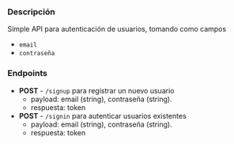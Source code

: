 ### Descripción
Simple API para autenticación de usuarios, tomando como campos
- `email`
- `contraseña`

### Endpoints
- **POST** - `/signup` para registrar un nuevo usuario
  - payload: email (string), contraseña (string).
  - respuesta: token
- **POST** - `/signin` para autenticar usuarios existentes
  - payload: email (string), contraseña (string).
  - respuesta: token
